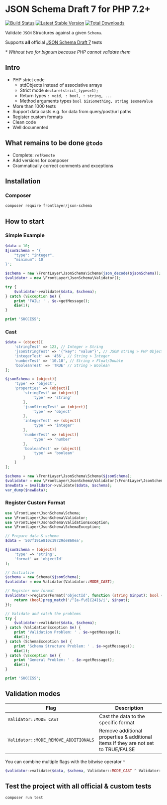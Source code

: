 # JSON Schema Draft 7 for PHP 7.2+

[![Build Status](https://travis-ci.org/frontlayer/json-schema.svg?branch=master)](https://travis-ci.org/frontlayer/json-schema)
[![Latest Stable Version](https://poser.pugx.org/frontlayer/json-schema/v/stable.png)](https://packagist.org/packages/frontlayer/json-schema)
[![Total Downloads](https://poser.pugx.org/frontlayer/json-schema/downloads.png)](https://packagist.org/packages/frontlayer/json-schema)

Validate `JSON` Structures against a given `Schema`.

Supports **all** official [JSON Schema Draft 7](https://github.com/json-schema-org/JSON-Schema-Test-Suite/tree/master/tests/draft7) tests

_* Without two for bignum because PHP cannot validate them_

## Intro
- PHP strict code
    - stdObjects instead of associative arrays
    - Strict mode `declare(strict_types=1);`
    - Return types `: void, : bool, : string, ...`
    - Method arguments types `bool $isSomething, string $someValue`
- More than 1000 tests
- Support data casts e.g. for data from query/post/url paths
- Register custom formats
- Clean code
- Well documented

## What remains to be done `@todo`
- Complete: `refRemote`
- Add versions for composer
- Grammatically correct comments and exceptions

## Installation

### Composer

```bash
composer require frontlayer/json-schema
```

## How to start

### Simple Example

```php
$data = 10;
$jsonSchema = '{
    "type": "integer",
    "minimum": 10
}';

$schema = new \FrontLayer\JsonSchema\Schema(json_decode($jsonSchema));
$validator = new \FrontLayer\JsonSchema\Validator();

try {
    $validator->validate($data, $schema);
} catch (\Exception $e) {
    print 'FAIL: ' . $e->getMessage();
    die(1);
}

print 'SUCCESS';
```

### Cast
```php
$data = (object)[
    'stringTest' => 123, // Integer > String
    'jsonStringTest' => '{"key": "value"}', // JSON string > PHP Object
    'integerTest' => '456', // String > Integer
    'numberTest' => '10.10', // String > Float/Double
    'booleanTest' => 'TRUE' // String > Boolean
];

$jsonSchema = (object)[
    'type' => 'object',
    'properties' => (object)[
        'stringTest' => (object)[
            'type' => 'string'
        ],
        'jsonStringTest' => (object)[
            'type' => 'object'
        ],
        'integerTest' => (object)[
            'type' => 'integer'
        ],
        'numberTest' => (object)[
            'type' => 'number'
        ],
        'booleanTest' => (object)[
            'type' => 'boolean'
        ]
    ]
];

$schema = new \FrontLayer\JsonSchema\Schema($jsonSchema);
$validator = new \FrontLayer\JsonSchema\Validator(\FrontLayer\JsonSchema\Validator::MODE_CAST);
$newData = $validator->validate($data, $schema);
var_dump($newData);
```

### Register Custom Format
```php
use \FrontLayer\JsonSchema\Schema;
use \FrontLayer\JsonSchema\Validator;
use \FrontLayer\JsonSchema\ValidationException;
use \FrontLayer\JsonSchema\SchemaException;

// Prepare data & schema
$data = '507f191e810c19729de860ea';

$jsonSchema = (object)[
    'type' => 'string',
    'format' => 'objectId'
];

// Initialize
$schema = new Schema($jsonSchema);
$validator = new Validator(Validator::MODE_CAST);

// Register new format
$validator->registerFormat('objectId', function (string $input): bool {
    return (bool)preg_match('/^[a-f\d]{24}$/i', $input);
});

// Validate and catch the problems
try {
    $validator->validate($data, $schema);
} catch (ValidationException $e) {
    print 'Validation Problem: ' . $e->getMessage();
    die(1);
} catch (SchemaException $e) {
    print 'Schema Structure Problem: ' . $e->getMessage();
    die(1);
} catch (\Exception $e) {
    print 'General Problem: ' . $e->getMessage();
    die(1);
}

print 'SUCCESS';
```

## Validation modes
| Flag | Description |
|------|-------------|
| `Validator::MODE_CAST` | Cast the data to the specific format |
| `Validator::MODE_REMOVE_ADDITIONALS` | Remove additional properties & additional items if they are not set to TRUE/FALSE |

You can combine multiple flags with the bitwise operator `^`
```php
$validator->validate($data, $schema, Validator::MODE_CAST ^ Validator::MODE_REMOVE_ADDITIONALS)
```

## Test the project with all official & custom tests

```bash
composer run test
```
